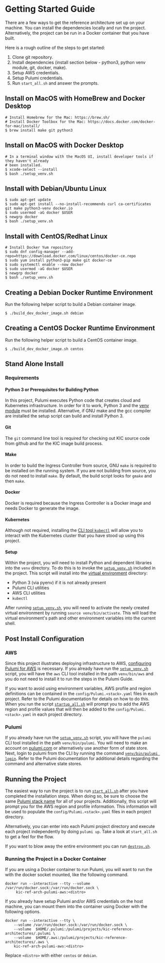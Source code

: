 # Getting Started Guide

There are a few ways to get the reference architecture set up on your machine.
You can install the dependencies locally and run the project. Alternatively,
the project can be run in a Docker container that you have built.

Here is a rough outline of the steps to get started:

 1. Clone git repository.
 2. Install dependencies (install section below - python3, python venv module, 
    git, docker, make).
 3. Setup AWS credentials.
 4. Setup Pulumi credentials.
 5. Run `start_all.sh` and answer the prompts.

## Install on MacOS with HomeBrew and Docker Desktop
```
# Install Homebrew for the Mac: https://brew.sh/
# Install Docker Toolbox for the Mac: https://docs.docker.com/docker-for-mac/install/
$ brew install make git python3
```

## Install on MacOS with Docker Desktop
```
# In a terminal window with the MacOS UI, install developer tools if they haven't already 
# been installed.
$ xcode-select --install
$ bash ./setup_venv.sh
```

## Install with Debian/Ubuntu Linux
```
$ sudo apt-get update
$ sudo apt-get install --no-install-recommends curl ca-certificates git make python3-venv docker.io
$ sudo usermod -aG docker $USER
$ newgrp docker
$ bash ./setup_venv.sh
```

## Install with CentOS/Redhat Linux
```
# Install Docker Yum repository
$ sudo dnf config-manager --add-repo=https://download.docker.com/linux/centos/docker-ce.repo
$ sudo yum install python3-pip make git docker-ce
$ sudo systemctl enable --now docker
$ sudo usermod -aG docker $USER
$ newgrp docker
$ bash ./setup_venv.sh
```

## Creating a Debian Docker Runtime Environment

Run the following helper script to build a Debian container image.
```
$ ./build_dev_docker_image.sh debian
```

## Creating a CentOS Docker Runtime Environment 

Run the following helper script to build a CentOS container image.
```
$ ./build_dev_docker_image.sh centos
```

## Stand Alone Install

### Requirements

#### Python 3 or Prerequisites for Building Python

In this project, Pulumi executes Python code that creates cloud and Kubernetes
infrastructure. In order for it to work, Python 3 and the [venv module](https://docs.python.org/3/library/venv.html) 
must be installed. Alternative, if GNU make and the gcc compiler are installed
the setup script can build and install Python 3.

#### Git

The `git` command line tool is required for checking out KIC source code from
github and for the KIC image build process.

#### Make

In order to build the Ingress Controller from source, GNU `make` is required
to be installed on the running system. If you are not building from source,
you do not need to install `make`. By default, the build script looks for
`gmake` and then `make`.

#### Docker

Docker is required because the Ingress Controller is a Docker image and needs
Docker to generate the image.

#### Kubernetes

Although not required, installing the [CLI tool `kubectl`](https://kubernetes.io/docs/tasks/tools/)
will allow you to interact with the Kubernetes cluster that you have stood up
using this project.

#### Setup

Within the project, you will need to install Python and dependent libraries 
into the `venv` directory. To do this is to invoke the [`setup_venv.sh`](./setup_venv.sh) 
included in the project. This script will install into the [virtual environment](https://docs.python.org/3/tutorial/venv.html)
directory:

 * Python 3 (via pyenv) if it is not already present
 * Pulumi CLI utilities
 * AWS CLI utilities 
 * `kubectl`

After running [`setup_venv.sh`](./setup_venv.sh), you will need to activate 
the newly created virtual environment by running `source venv/bin/activate`.
This will load the virtual environment's path and other environment variables
into the current shell.

## Post Install Configuration

### AWS

Since this project illustrates deploying infrastructure to AWS, 
[configuring Pulumi for AWS](https://www.pulumi.com/docs/intro/cloud-providers/aws/setup/)
is necessary. If you already have run the [`setup_venv.sh`](../setup_venv.sh)
script, you will have the `aws` CLI tool installed in the path `venv/bin/aws`
and you do not need to install it to run the steps in the Pulumi Guide.

If you want to avoid using environment variables, AWS profile
and region definitions can be contained in the `config/Pulumi.<stack>.yaml` 
files in each project. Refer to the Pulumi documentation for details on how to
do this. When you run the script [`startup_all.sh`](./start_all.sh) will 
prompt you to add the AWS region and profile values that will then be added 
to the `config/Pulumi.<stack>.yaml` in each project directory.

### Pulumi

If you already have run the [`setup_venv.sh`](../setup_venv.sh)
script, you will have the `pulumi` CLI tool installed in the path `venv/bin/pulumi`.
You will need to make an account on [pulumi.com](https://pulumi.com) or 
alternatively use another form of state store. Next, login to pulumi from
the CLI by running the command [`venv/bin/pulumi login`](https://www.pulumi.com/docs/reference/cli/pulumi_login/).
Refer to the Pulumi documentation for additional details regarding the command
and alternative state stores.

## Running the Project

The easiest way to run the project is to run [`start_all.sh`](./start_all.sh) 
after you have completed the installation steps. When doing so, be sure to 
choose the same 
[Pulumi stack name](https://www.pulumi.com/docs/intro/concepts/stack/) 
for all of your projects. Additionally, this script will prompt you for the
AWS region and profile information. This information will be used to populate
the `config/Pulumi.<stack>.yaml` files in each project directory.

Alternatively, you can enter into each Pulumi
project directory and execute each project independently by doing 
`pulumi up`. Take a look at `start_all.sh` to get a feel for the flow.

If you want to blow away the entire environment you can run 
[`destroy.sh`](./destroy.sh).

### Running the Project in a Docker Container

If you are using a Docker container to run Pulumi, you will want to run the
with the docker socket mounted, like the following command.
```
docker run --interactive --tty --volume /var/run/docker.sock:/var/run/docker.sock \
     kic-ref-arch-pulumi-aws:<distro>
```

If you already have setup Pulumi and/or AWS credentials on the host machine,
you can mount them into the container using Docker with the following options.
```
docker run --interactive --tty \
    --volume /var/run/docker.sock:/var/run/docker.sock \
    --volume  $HOME/.pulumi:/pulumi/projects/kic-reference-architectures/.pulumi \
    --volume  $HOME/.aws:/pulumi/projects/kic-reference-architectures/.aws \
    kic-ref-arch-pulumi-aws:<distro>
```

Replace `<distro>` with either `centos` or `debian`.